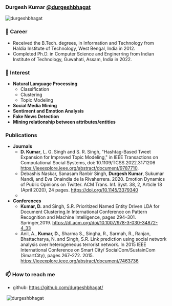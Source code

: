 ### Durgesh Kumar [@durgeshbhagat](https://github.com/durgeshbhagat/)
<p align="left"> <img src="https://komarev.com/ghpvc/?username=hoya012" alt="durgeshbhagat" /> </p>

### 🔭 Career
- Received the B.Tech. degrees, in Information and Technology from Haldia Institute of Technology, West Bengal, India in 2012.
- Completed Ph.D. in Computer Science and Enginerring from Indian Institute of Technology, Guwahati, Assam, India in 2022.

### 🌱 Interest
- **Natural Language Processing**
    - Classification
    - Clustering
    - Topic Modeling
- **Social Media Mining**
- **Sentiment and Emotion Analysis**
- **Fake News Detection**
- **Mining relationship between attributes/entities**

###  Publications
- **Journals**
    - **D. Kumar**, L. G. Singh and S. R. Singh, "Hashtag-Based Tweet Expansion for Improved Topic Modeling," in IEEE Transactions on Computational Social Systems, doi: 10.1109/TCSS.2022.3171206 https://ieeexplore.ieee.org/abstract/document/9787710.
    - Debashis Naskar, Sanasam Ranbir Singh, **Durgesh Kumar**, Sukumar Nandi, and Eva Onaindia de la Rivaherrera. 2020. Emotion Dynamics of Public Opinions on Twitter. ACM Trans. Inf. Syst. 38, 2, Article 18 (April 2020), 24 pages. https://doi.org/10.1145/3379340
    -
- **Conferences**
    - **Kumar, D.** and Singh, S.R. Prioritized Named Entity Driven LDA for Document Clustering.In International Conference on
Pattern Recognition and Machine Intelligence, pages 294–301. Springer,2019. https://dl.acm.org/doi/10.1007/978-3-030-34872-4_33 
    - Anil, A., **Kumar, D.**, Sharma S., Singha, R., Sarmah, R., Ranjan, Bhattacharya, N. and Singh, S.R. Link prediction using
social network analysis over heterogeneous terrorist network. In 2015 IEEE International Conference on Smart City/
SocialCom/SustainCom (SmartCity), pages 267–272. 2015. https://ieeexplore.ieee.org/abstract/document/7463736
    

### 📫 How to reach me
- github: https://github.com/durgeshbhagat/

<p>&nbsp;<img align="center" src="https://github-readme-stats.vercel.app/api?username=durgeshbhagat&show_icons=true" alt="durgeshbhagat" /></p>



<!--
### Hi there 👋

**durgeshbhagat/durgeshbhagat** is a ✨ _special_ ✨ repository because its `README.md` (this file) appears on your GitHub profile.

Here are some ideas to get you started:

- 🔭 I’m currently working on ...
- 🌱 I’m currently learning ...
- 👯 I’m looking to collaborate on ...
- 🤔 I’m looking for help with ...
- 💬 Ask me about ...
- 📫 How to reach me: ...
- 😄 Pronouns: ...
- ⚡ Fun fact: ...
-->
